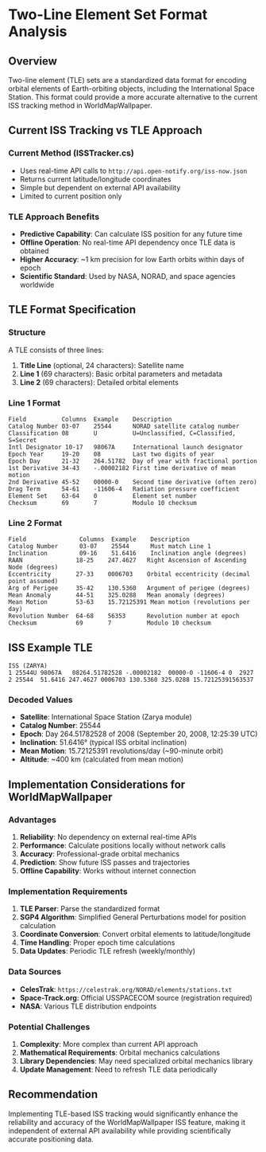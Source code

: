 # Two-Line Element Set Format Analysis

## Overview
Two-line element (TLE) sets are a standardized data format for encoding orbital elements of Earth-orbiting objects, including the International Space Station. This format could provide a more accurate alternative to the current ISS tracking method in WorldMapWallpaper.

## Current ISS Tracking vs TLE Approach

### Current Method (ISSTracker.cs)
- Uses real-time API calls to `http://api.open-notify.org/iss-now.json`
- Returns current latitude/longitude coordinates
- Simple but dependent on external API availability
- Limited to current position only

### TLE Approach Benefits
- **Predictive Capability**: Can calculate ISS position for any future time
- **Offline Operation**: No real-time API dependency once TLE data is obtained
- **Higher Accuracy**: ~1 km precision for low Earth orbits within days of epoch
- **Scientific Standard**: Used by NASA, NORAD, and space agencies worldwide

## TLE Format Specification

### Structure
A TLE consists of three lines:
1. **Title Line** (optional, 24 characters): Satellite name
2. **Line 1** (69 characters): Basic orbital parameters and metadata
3. **Line 2** (69 characters): Detailed orbital elements

### Line 1 Format
```
Field          Columns  Example    Description
Catalog Number 03-07    25544      NORAD satellite catalog number
Classification 08       U          U=Unclassified, C=Classified, S=Secret
Intl Designator 10-17   98067A     International launch designator
Epoch Year     19-20    08         Last two digits of year
Epoch Day      21-32    264.51782  Day of year with fractional portion
1st Derivative 34-43    -.00002182 First time derivative of mean motion
2nd Derivative 45-52    00000-0    Second time derivative (often zero)
Drag Term      54-61    -11606-4   Radiation pressure coefficient
Element Set    63-64    0          Element set number
Checksum       69       7          Modulo 10 checksum
```

### Line 2 Format
```
Field               Columns  Example    Description
Catalog Number      03-07    25544      Must match Line 1
Inclination         09-16    51.6416    Inclination angle (degrees)
RAAN               18-25    247.4627   Right Ascension of Ascending Node (degrees)
Eccentricity       27-33    0006703    Orbital eccentricity (decimal point assumed)
Arg of Perigee     35-42    130.5360   Argument of perigee (degrees)
Mean Anomaly       44-51    325.0288   Mean anomaly (degrees)
Mean Motion        53-63    15.72125391 Mean motion (revolutions per day)
Revolution Number  64-68    56353      Revolution number at epoch
Checksum           69       7          Modulo 10 checksum
```

## ISS Example TLE
```
ISS (ZARYA)
1 25544U 98067A   08264.51782528 -.00002182  00000-0 -11606-4 0  2927
2 25544  51.6416 247.4627 0006703 130.5360 325.0288 15.72125391563537
```

### Decoded Values
- **Satellite**: International Space Station (Zarya module)
- **Catalog Number**: 25544
- **Epoch**: Day 264.51782528 of 2008 (September 20, 2008, 12:25:39 UTC)
- **Inclination**: 51.6416° (typical ISS orbital inclination)
- **Mean Motion**: 15.72125391 revolutions/day (~90-minute orbit)
- **Altitude**: ~400 km (calculated from mean motion)

## Implementation Considerations for WorldMapWallpaper

### Advantages
1. **Reliability**: No dependency on external real-time APIs
2. **Performance**: Calculate positions locally without network calls
3. **Accuracy**: Professional-grade orbital mechanics
4. **Prediction**: Show future ISS passes and trajectories
5. **Offline Capability**: Works without internet connection

### Implementation Requirements
1. **TLE Parser**: Parse the standardized format
2. **SGP4 Algorithm**: Simplified General Perturbations model for position calculation
3. **Coordinate Conversion**: Convert orbital elements to latitude/longitude
4. **Time Handling**: Proper epoch time calculations
5. **Data Updates**: Periodic TLE refresh (weekly/monthly)

### Data Sources
- **CelesTrak**: `https://celestrak.org/NORAD/elements/stations.txt`
- **Space-Track.org**: Official USSPACECOM source (registration required)
- **NASA**: Various TLE distribution endpoints

### Potential Challenges
1. **Complexity**: More complex than current API approach
2. **Mathematical Requirements**: Orbital mechanics calculations
3. **Library Dependencies**: May need specialized orbital mechanics library
4. **Update Management**: Need to refresh TLE data periodically

## Recommendation
Implementing TLE-based ISS tracking would significantly enhance the reliability and accuracy of the WorldMapWallpaper ISS feature, making it independent of external API availability while providing scientifically accurate positioning data.